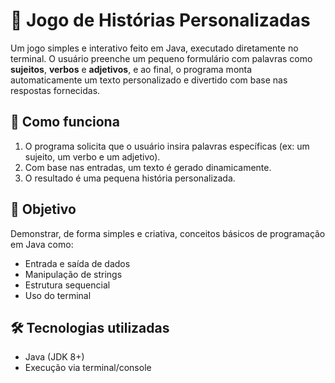 # 📝 Jogo de Histórias Personalizadas

Um jogo simples e interativo feito em Java, executado diretamente no terminal. O usuário preenche um pequeno formulário com palavras como **sujeitos**, **verbos** e **adjetivos**, e ao final, o programa monta automaticamente um texto personalizado e divertido com base nas respostas fornecidas.

## 🚀 Como funciona

1. O programa solicita que o usuário insira palavras específicas (ex: um sujeito, um verbo e um adjetivo).
2. Com base nas entradas, um texto é gerado dinamicamente.
3. O resultado é uma pequena história personalizada.

## 🎯 Objetivo

Demonstrar, de forma simples e criativa, conceitos básicos de programação em Java como:

- Entrada e saída de dados
- Manipulação de strings
- Estrutura sequencial
- Uso do terminal

## 🛠️ Tecnologias utilizadas

- Java (JDK 8+)
- Execução via terminal/console